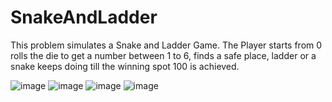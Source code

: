 # SnakeAndLadder
This problem simulates a Snake and Ladder Game. The Player starts from 0 rolls the die to get a number between 1 to 6, finds a safe place, ladder or a snake keeps doing till the winning spot  100 is achieved. 

![image](https://user-images.githubusercontent.com/28047529/133801286-3a92c6fc-118a-482c-9364-17dfb8a39aef.png)
![image](https://user-images.githubusercontent.com/28047529/133801383-54202c9b-c9ef-46f0-a1cd-cde8e733fc92.png)
![image](https://user-images.githubusercontent.com/28047529/133883822-6e8fc614-4bca-48ab-9547-8e01ef7fabe1.png)
![image](https://user-images.githubusercontent.com/28047529/133885698-e6950670-a236-4979-a3c6-41d1b7297f01.png)
